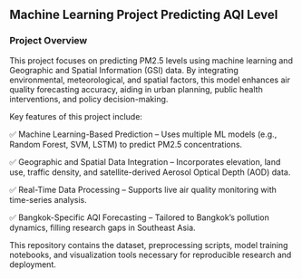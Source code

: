 ## Machine Learning Project Predicting AQI Level

### Project Overview
This project focuses on predicting PM2.5 levels using machine learning and Geographic and Spatial Information (GSI) data. By integrating environmental, meteorological, and spatial factors, this model enhances air quality forecasting accuracy, aiding in urban planning, public health interventions, and policy decision-making.

Key features of this project include:

✅ Machine Learning-Based Prediction – Uses multiple ML models (e.g., Random Forest, SVM, LSTM) to predict PM2.5 concentrations.

✅ Geographic and Spatial Data Integration – Incorporates elevation, land use, traffic density, and satellite-derived Aerosol Optical Depth (AOD) data.

✅ Real-Time Data Processing – Supports live air quality monitoring with time-series analysis.

✅ Bangkok-Specific AQI Forecasting – Tailored to Bangkok’s pollution dynamics, filling research gaps in Southeast Asia.

This repository contains the dataset, preprocessing scripts, model training notebooks, and visualization tools necessary for reproducible research and deployment.
